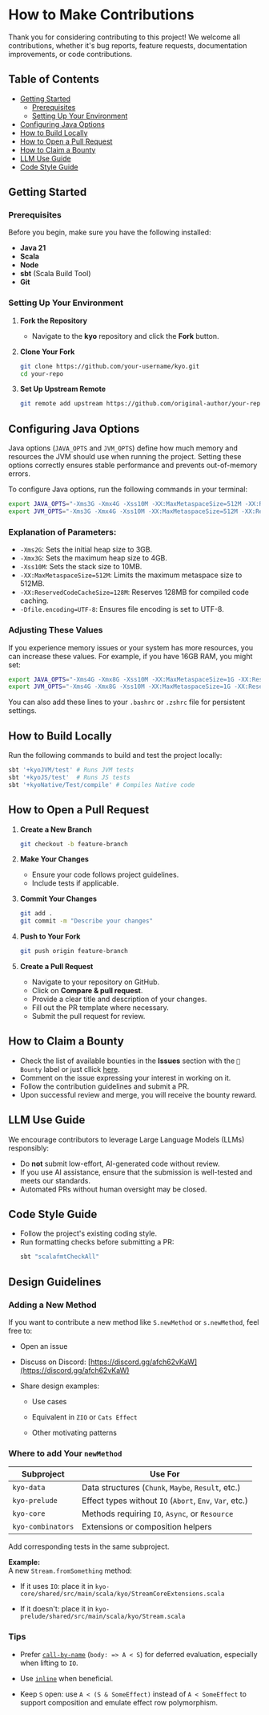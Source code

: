# How to Make Contributions

Thank you for considering contributing to this project! We welcome all contributions, whether it's bug reports, feature requests, documentation improvements, or code contributions.

## Table of Contents

- [Getting Started](#getting-started)
  - [Prerequisites](#prerequisites)
  - [Setting Up Your Environment](#setting-up-your-environment)
- [Configuring Java Options](#configuring-java-options)
- [How to Build Locally](#how-to-build-locally)
- [How to Open a Pull Request](#how-to-open-a-pull-request)
- [How to Claim a Bounty](#how-to-claim-a-bounty)
- [LLM Use Guide](#llm-use-guide)
- [Code Style Guide](#code-style-guide)

## Getting Started

### Prerequisites

Before you begin, make sure you have the following installed:

- **Java 21** 
- **Scala**  
- **Node**  
- **sbt** (Scala Build Tool)  
- **Git**

### Setting Up Your Environment

1. **Fork the Repository**
   - Navigate to the **kyo** repository and click the **Fork** button.

2. **Clone Your Fork**
   ```sh
   git clone https://github.com/your-username/kyo.git
   cd your-repo
   ```

3. **Set Up Upstream Remote**
   ```sh
   git remote add upstream https://github.com/original-author/your-repo.git
   ```

## Configuring Java Options

Java options (`JAVA_OPTS` and `JVM_OPTS`) define how much memory and resources the JVM should use when running the project. Setting these options correctly ensures stable performance and prevents out-of-memory errors.

To configure Java options, run the following commands in your terminal:
```sh
export JAVA_OPTS="-Xms3G -Xmx4G -Xss10M -XX:MaxMetaspaceSize=512M -XX:ReservedCodeCacheSize=128M -Dfile.encoding=UTF-8"
export JVM_OPTS="-Xms3G -Xmx4G -Xss10M -XX:MaxMetaspaceSize=512M -XX:ReservedCodeCacheSize=128M -Dfile.encoding=UTF-8"
```

### Explanation of Parameters:

- `-Xms2G`: Sets the initial heap size to 3GB.
- `-Xmx3G`: Sets the maximum heap size to 4GB.
- `-Xss10M`: Sets the stack size to 10MB.
- `-XX:MaxMetaspaceSize=512M`: Limits the maximum metaspace size to 512MB.
- `-XX:ReservedCodeCacheSize=128M`: Reserves 128MB for compiled code caching.
- `-Dfile.encoding=UTF-8`: Ensures file encoding is set to UTF-8.

### Adjusting These Values

If you experience memory issues or your system has more resources, you can increase these values. For example, if you have 16GB RAM, you might set:
```sh
export JAVA_OPTS="-Xms4G -Xmx8G -Xss10M -XX:MaxMetaspaceSize=1G -XX:ReservedCodeCacheSize=256M -Dfile.encoding=UTF-8"
export JVM_OPTS="-Xms4G -Xmx8G -Xss10M -XX:MaxMetaspaceSize=1G -XX:ReservedCodeCacheSize=256M -Dfile.encoding=UTF-8"
```

You can also add these lines to your `.bashrc` or `.zshrc` file for persistent settings.

## How to Build Locally
Run the following commands to build and test the project locally:
```sh
sbt '+kyoJVM/test' # Runs JVM tests
sbt '+kyoJS/test'  # Runs JS tests
sbt '+kyoNative/Test/compile' # Compiles Native code
```

## How to Open a Pull Request

1. **Create a New Branch**
   ```sh
   git checkout -b feature-branch
   ```

2. **Make Your Changes**
   - Ensure your code follows project guidelines.
   - Include tests if applicable.

3. **Commit Your Changes**
   ```sh
   git add .
   git commit -m "Describe your changes"
   ```

4. **Push to Your Fork**
   ```sh
   git push origin feature-branch
   ```

5. **Create a Pull Request**
   - Navigate to your repository on GitHub.
   - Click on **Compare & pull request**.
   - Provide a clear title and description of your changes.
   - Fill out the PR template where necessary.
   - Submit the pull request for review.

## How to Claim a Bounty
- Check the list of available bounties in the **Issues** section with the `💎 Bounty` label or just cllick [here](https://github.com/getkyo/kyo/issues?q=is%3Aissue%20state%3Aopen%20label%3A%22%F0%9F%92%8E%20Bounty%22).
- Comment on the issue expressing your interest in working on it.
- Follow the contribution guidelines and submit a PR.
- Upon successful review and merge, you will receive the bounty reward.

## LLM Use Guide
We encourage contributors to leverage Large Language Models (LLMs) responsibly:
- Do **not** submit low-effort, AI-generated code without review.
- If you use AI assistance, ensure that the submission is well-tested and meets our standards.
- Automated PRs without human oversight may be closed.

## Code Style Guide
- Follow the project's existing coding style.
- Run formatting checks before submitting a PR:
  ```sh
  sbt "scalafmtCheckAll"
  ```

## Design Guidelines

### Adding a New Method

If you want to contribute a new method like `S.newMethod` or `s.newMethod`, feel free to:

* Open an issue
    
* Discuss on Discord: [https://discord.gg/afch62vKaW](https://discord.gg/afch62vKaW)
    
* Share design examples:
    
    * Use cases
        
    * Equivalent in `ZIO` or `Cats Effect`
        
    * Other motivating patterns
        

### Where to add Your `newMethod`

| Subproject | Use For |
| --- | --- |
| `kyo-data` | Data structures (`Chunk`, `Maybe`, `Result`, etc.) |
| `kyo-prelude` | Effect types without `IO` (`Abort`, `Env`, `Var`, etc.) |
| `kyo-core` | Methods requiring `IO`, `Async`, or `Resource` |
| `kyo-combinators` | Extensions or composition helpers |

Add corresponding tests in the same subproject.

**Example:**  
A new `Stream.fromSomething` method:

* If it uses `IO`: place it in `kyo-core/shared/src/main/scala/kyo/StreamCoreExtensions.scala`
    
* If it doesn't: place it in `kyo-prelude/shared/src/main/scala/kyo/Stream.scala`
    

### Tips

* Prefer [`call-by-name`](https://docs.scala-lang.org/tour/by-name-parameters.html) (`body: => A < S`) for deferred evaluation, especially when lifting to `IO`.
    
* Use [`inline`](https://docs.scala-lang.org/scala3/reference/metaprogramming/inline.html) when beneficial.
    
* Keep `S` open: use `A < (S & SomeEffect)` instead of `A < SomeEffect` to support composition and emulate effect row polymorphism.
